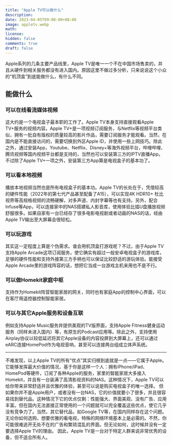 ```yaml
---
title: "Apple TV可以做什么"
description: 
date: 2023-04-05T09:00:00+08:00
image: appletv.webp
math: 
license: 
hidden: false
comments: true
draft: false
---
```


Apple系列的几条主要产品线里，Apple TV是唯一一个不在中国市场售卖的，并且从硬件到相关服务都没有进入国内。原因这里不做过多分析，只来说说这个小众的“机顶盒”到底能做什么，有什么不同。

## 能做什么
### 可以在线看流媒体视频
这大约是一个电视盒子最本职的工作了。Apple TV本身支持直接观看Apple TV+服务的视频内容。Apple TV+是一项视频订阅服务，与Netflix等视频平台类似，拥有一批自有版权的质量较高的影片作品，需要订阅服务才能观看。当然，在国内是不能直接访问的，需要切换到外区Apple ID，并使用一些上网技巧。除此之外，通过安装App，Youtube、Netflix、Disney+等海外视频平台，哔哩哔哩、腾讯视频等国内视频平台都是支持的，当然也可以安装第三方的IPTV直播App。不过除了Apple TV+一项之外，安装第三方App算是电视盒子的基本功了。
### 可以看本地视频
播放本地视频当然也是所有电视盒子的基本功。Apple TV的长处在于，凭借较高的硬件性能（2022年的第七代产品甚至配备了A15），可以实现4K HDR10+ 杜比视界等高规格视频的流畅硬解，对多声道、内封字幕等也有支持。另外，配合Infuse等App，可以连接家中的NAS搭建私人影音库，使用体验比插U盘播放视频舒服很多。如果自家有一台已经存了很多电影电视剧或者动画的NAS的话，经由Apple TV输出至大屏幕会很轻松。
### 可以玩游戏
其实这一定程度上算是个伪需求。谁会用机顶盒打游戏呢？不过，由于Apple TV支持Apple Arcade这项订阅服务，使它确实有超过一般安卓电视盒子的游戏库，足够的硬件性能和支持外接第三方手柄也可以保证比较舒适的游玩体验。能接受Apple Arcade里的游戏阵容的话，想把它当成一台游戏主机来用也不是不行。
### 可以做Homekit家庭中枢
支持作为Homekit阵营智能家居的网关，同时也有家庭App的控制中心界面，可以在客厅用遥控器控制智能家居。
### 可以与其它Apple服务和设备互联
例如支持Apple Music服务并提供美观的TV版界面，支持Apple Fitness健身运动服务（同样未进入国内）等，有原生的Podcast应用等。除此之外，支持使用Airplay协议以较低延迟将其它Apple设备的内容投屏到大屏幕上，还可以通过eARC连接HomePod作为电视音响，甚至可以连接两台组成立体声系统。

---
 
不难发现，以上Apple TV的所有“优点”其实归根到底就是一点——它属于Apple。它能够发挥最大价值的情况，基于你是这样一个人：拥有iPhone/iPad、HomePod等硬件，订阅了各种Apple的服务，家里的智能家居大多接入Homekit，并且有一台装满了高清影视资料的NAS。这种情况下，Apple TV可以给你带来非常舒适并且优雅的体验，甚至可以说是购买电视盒子的唯一选择。
但如果你并不是Apple用户，或者没有一台NAS，它的价值就要小了很多，并且很容易找到替代品。这种情况下它的优点仅剩：性能强大、界面美观、没有广告、应用丰富。但在国内无法直接正常使用的一个问题就可以完全覆盖这些优点，使它几乎没有竞争力了。当然，其它替代品，如Google TV等，在国内同样存在这个问题。无论你如何选购，想要优雅的看电视，特殊的网络环境基本上是必需的。不然，你可能很难逃开无处不在的广告和繁琐混乱的界面。但无论如何，这时候并没有一定要选择Apple TV的理由。
因此，Apple TV是一台对于特定人群来说非常优秀的设备，但不适合所有人。
